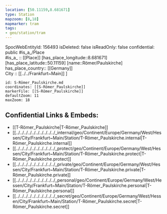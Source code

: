 ```yaml
---
location: [50.11159,8.681671] 
type: Station 
mapzoom: [8,18] 
mapmarker: tram 
tags:
- geo/station/tram
---
```

SpocWebEntityId: 156493
isDeleted: false
isReadOnly: false
confidential: public
#is_a_/Place  
#is_a_ :: [[Place]] 
[has_place_longitude::8.681671] 
[has_place_latitude::50.11159] 
[name::Römer/Paulskirche] 
has_place_country:: [[Germany]]  
City :: [[../../Frankfurt~Main]] ] 


```leaflet
id: S-Römer_Paulskirche.md
coordinates: [[S-Römer_Paulskirche]] 
markerFile: [[S-Römer_Paulskirche]] 
defaultZoom: 11 
maxZoom: 18
```


## Confidential Links & Embeds: 
- [[T-Römer_Paulskirche|T-Römer_Paulskirche]] 
- [[../../../../../../../../../../_internal/geo/Continent/Europe/Germany/West/Hessen/City/Frankfurt~Main/Station/T-Römer_Paulskirche.internal|T-Römer_Paulskirche.internal]] 
- [[../../../../../../../../../../_protect/geo/Continent/Europe/Germany/West/Hessen/City/Frankfurt~Main/Station/T-Römer_Paulskirche.protect|T-Römer_Paulskirche.protect]] 
- [[../../../../../../../../../../_private/geo/Continent/Europe/Germany/West/Hessen/City/Frankfurt~Main/Station/T-Römer_Paulskirche.private|T-Römer_Paulskirche.private]] 
- [[../../../../../../../../../../_personal/geo/Continent/Europe/Germany/West/Hessen/City/Frankfurt~Main/Station/T-Römer_Paulskirche.personal|T-Römer_Paulskirche.personal]] 
- [[../../../../../../../../../../_secret/geo/Continent/Europe/Germany/West/Hessen/City/Frankfurt~Main/Station/T-Römer_Paulskirche.secret|T-Römer_Paulskirche.secret]] 
